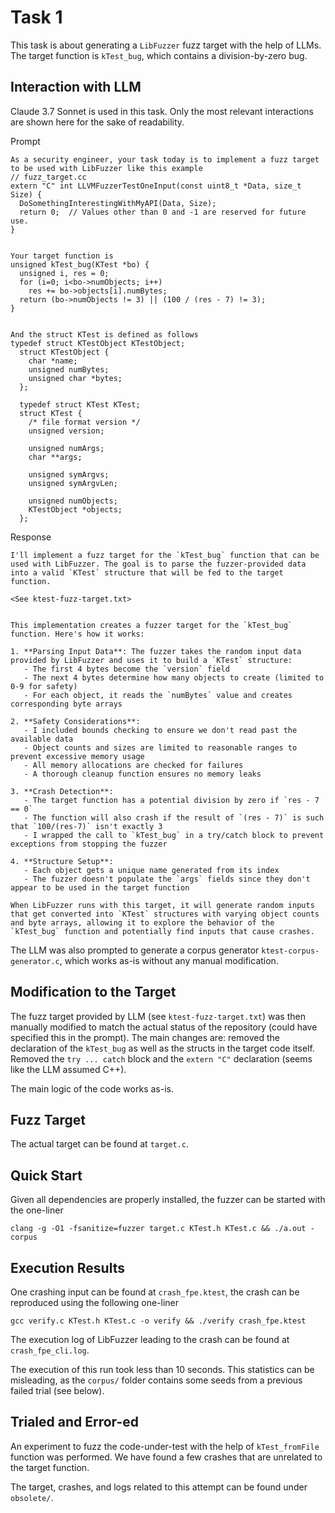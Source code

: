 # Task 1
This task is about generating a `LibFuzzer` fuzz target with the help of LLMs. 
The target function is `kTest_bug`, which contains a division-by-zero bug.

## Interaction with LLM
Claude 3.7 Sonnet is used in this task.
Only the most relevant interactions are shown here for the sake of readability.

Prompt
```
As a security engineer, your task today is to implement a fuzz target to be used with LibFuzzer like this example
// fuzz_target.cc
extern "C" int LLVMFuzzerTestOneInput(const uint8_t *Data, size_t Size) {
  DoSomethingInterestingWithMyAPI(Data, Size);
  return 0;  // Values other than 0 and -1 are reserved for future use.
}


Your target function is 
unsigned kTest_bug(KTest *bo) {
  unsigned i, res = 0;
  for (i=0; i<bo->numObjects; i++)
    res += bo->objects[i].numBytes;
  return (bo->numObjects != 3) || (100 / (res - 7) != 3);
}


And the struct KTest is defined as follows
typedef struct KTestObject KTestObject;
  struct KTestObject {
    char *name;
    unsigned numBytes;
    unsigned char *bytes;
  };
  
  typedef struct KTest KTest;
  struct KTest {
    /* file format version */
    unsigned version; 
    
    unsigned numArgs;
    char **args;

    unsigned symArgvs;
    unsigned symArgvLen;

    unsigned numObjects;
    KTestObject *objects;
  };
```

Response
```
I'll implement a fuzz target for the `kTest_bug` function that can be used with LibFuzzer. The goal is to parse the fuzzer-provided data into a valid `KTest` structure that will be fed to the target function.

<See ktest-fuzz-target.txt>


This implementation creates a fuzzer target for the `kTest_bug` function. Here's how it works:

1. **Parsing Input Data**: The fuzzer takes the random input data provided by LibFuzzer and uses it to build a `KTest` structure:
   - The first 4 bytes become the `version` field
   - The next 4 bytes determine how many objects to create (limited to 0-9 for safety)
   - For each object, it reads the `numBytes` value and creates corresponding byte arrays

2. **Safety Considerations**:
   - I included bounds checking to ensure we don't read past the available data
   - Object counts and sizes are limited to reasonable ranges to prevent excessive memory usage
   - All memory allocations are checked for failures
   - A thorough cleanup function ensures no memory leaks

3. **Crash Detection**:
   - The target function has a potential division by zero if `res - 7 == 0` 
   - The function will also crash if the result of `(res - 7)` is such that `100/(res-7)` isn't exactly 3
   - I wrapped the call to `kTest_bug` in a try/catch block to prevent exceptions from stopping the fuzzer

4. **Structure Setup**:
   - Each object gets a unique name generated from its index
   - The fuzzer doesn't populate the `args` fields since they don't appear to be used in the target function

When LibFuzzer runs with this target, it will generate random inputs that get converted into `KTest` structures with varying object counts and byte arrays, allowing it to explore the behavior of the `kTest_bug` function and potentially find inputs that cause crashes.
```

The LLM was also prompted to generate a corpus generator `ktest-corpus-generator.c`, which works as-is without any manual modification.

## Modification to the Target
The fuzz target provided by LLM (see `ktest-fuzz-target.txt`) was then manually modified to match the actual status of the repository (could have specified this in the prompt).
The main changes are: removed the declaration of the `kTest_bug` as well as the structs in the target code itself.
Removed the `try ... catch` block and the `extern "C"` declaration (seems like the LLM assumed C++).

The main logic of the code works as-is.

## Fuzz Target
The actual target can be found at `target.c`.

## Quick Start
Given all dependencies are properly installed, the fuzzer can be started with the one-liner
```
clang -g -O1 -fsanitize=fuzzer target.c KTest.h KTest.c && ./a.out -corpus
```

## Execution Results
One crashing input can be found at `crash_fpe.ktest`, the crash can be reproduced using the following one-liner
```
gcc verify.c KTest.h KTest.c -o verify && ./verify crash_fpe.ktest
```

The execution log of LibFuzzer leading to the crash can be found at `crash_fpe_cli.log`.

The execution of this run took less than 10 seconds.
This statistics can be misleading, as the `corpus/` folder contains some seeds from a previous failed trial (see below).

## Trialed and Error-ed
An experiment to fuzz the code-under-test with the help of `kTest_fromFile` function was performed.
We have found a few crashes that are unrelated to the target function.

The target, crashes, and logs related to this attempt can be found under `obsolete/`.